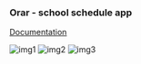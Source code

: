 ### Orar - school schedule app

 [Documentation](docs/PANAITESCU_Constantin_12C_ORAR.pdf)
 
 
![img1](https://github.com/chrisfeatherp/Orar-school-schedule-app/blob/master/docs/img/PANAITESCU_Constantin_3_small.png)
![img2](https://github.com/chrisfeatherp/Orar-school-schedule-app/blob/master/docs/img/PANAITESCU_Constantin_2_small.png)
![img3](https://github.com/chrisfeatherp/Orar-school-schedule-app/blob/master/docs/img/PANAITESCU_Constantin_1_small.png)
